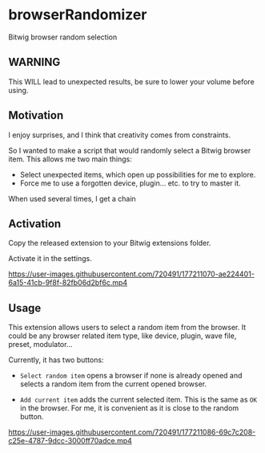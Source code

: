 


# browserRandomizer

Bitwig browser random selection

## WARNING

This WILL lead to unexpected results, be sure to lower your volume before using.

## Motivation

I enjoy surprises, and I think that creativity comes from constraints.

So I wanted to make a script that would randomly select a Bitwig browser item.
This allows me two main things:
- Select unexpected items, which open up possibilities for me to explore.
- Force me to use a forgotten device, plugin… etc. to try to master it.

When used several times, I get a chain

## Activation

Copy the released extension to your Bitwig extensions folder.

Activate it in the settings.


https://user-images.githubusercontent.com/720491/177211070-ae224401-6a15-41cb-9f8f-82fb06d2bf6c.mp4



## Usage

This extension allows users to select a random item from the browser.
It could be any browser related item type, like device, plugin, wave file, preset, modulator…

Currently, it has two buttons:
- `Select random item` opens a browser if none is already opened and selects a random item from the current opened browser.

- `Add current item` adds the current selected item.
  This is the same as `OK` in the browser.
  For me, it is convenient as it is close to the random button.


https://user-images.githubusercontent.com/720491/177211086-69c7c208-c25e-4787-9dcc-3000ff70adce.mp4


